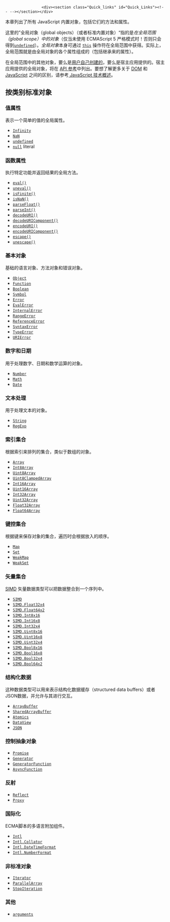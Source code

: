 
                
                  
                    <div><section class="Quick_links" id="Quick_Links"><!-- --></section></div>

<div class="onlyinclude">
<p>&#x672C;&#x7AE0;&#x5217;&#x51FA;&#x4E86;&#x6240;&#x6709; JavaScript &#x5185;&#x7F6E;&#x5BF9;&#x8C61;&#xFF0C;&#x5305;&#x62EC;&#x5B83;&#x4EEC;&#x7684;&#x65B9;&#x6CD5;&#x548C;&#x5C5E;&#x6027;&#x3002;</p>

<p>&#x8FD9;&#x91CC;&#x7684;&#x201D;&#x5168;&#x5C40;&#x5BF9;&#x8C61;&#xFF08;global objects&#xFF09;&#xFF08;&#x6216;&#x8005;&#x6807;&#x51C6;&#x5185;&#x7F6E;&#x5BF9;&#x8C61;&#xFF09;&#x201C;&#x6307;&#x7684;&#x662F;<em>&#x5728;&#x5168;&#x5C40;&#x8303;&#x56F4;&#xFF08;global scope&#xFF09;&#x4E2D;&#x7684;&#x5BF9;&#x8C61;</em>&#xFF08;&#x4EC5;&#x5F53;&#x672A;&#x4F7F;&#x7528; ECMAScript 5 &#x4E25;&#x683C;&#x6A21;&#x5F0F;&#x65F6;&#xFF01;&#x5426;&#x5219;&#x53EA;&#x4F1A;&#x5F97;&#x5230;<a href="/zh-CN/docs/Web/JavaScript/Reference/Global_Objects/undefined" title="undefined&#x6709;&#x591A;&#x91CD;&#x89D2;&#x8272;,&#x901A;&#x5E38;&#x60C5;&#x51B5;&#x4E0B;,&#x6211;&#x4EEC;&#x6240;&#x8BF4;&#x7684;undefined&#x90FD;&#x6307;&#x7684;&#x662F;&#x5168;&#x5C40;&#x5BF9;&#x8C61;&#x7684;&#x4E00;&#x4E2A;&#x5C5E;&#x6027;&quot;undefined&quot;."><code>undefined</code></a>&#xFF09;&#x3002;<em>&#x5168;&#x5C40;&#x5BF9;&#x8C61;</em>&#x672C;&#x8EAB;&#x53EF;&#x901A;&#x8FC7;&#xA0;<a href="/zh-CN/docs/Web/JavaScript/Reference/Operators/this" title="&#x4E0E;&#x5176;&#x4ED6;&#x8BED;&#x8A00;&#x76F8;&#x6BD4;&#xFF0C;&#x51FD;&#x6570;&#x7684; this &#x5173;&#x952E;&#x5B57;&#x5728;JavaScript&#x4E2D;&#x7684;&#x884C;&#x4E3A;&#x7565;&#x6709;&#x4E0D;&#x540C;&#x3002;&#x5B83;&#x5728;&#x4E25;&#x683C;&#x6A21;&#x5F0F;&#x548C;&#x975E;&#x4E25;&#x683C;&#x6A21;&#x5F0F;&#x4E4B;&#x95F4;&#x4E5F;&#x6709;&#x4E00;&#x4E9B;&#x533A;&#x522B;&#x3002;"><code>this</code></a> &#x64CD;&#x4F5C;&#x7B26;&#x5728;&#x5168;&#x5C40;&#x8303;&#x56F4;&#x4E2D;&#x83B7;&#x5F97;&#x3002;&#x5B9E;&#x9645;&#x4E0A;&#xFF0C;&#x5168;&#x5C40;&#x8303;&#x56F4;&#x5C31;&#x662F;&#x7531;&#x5168;&#x5C40;&#x5BF9;&#x8C61;&#x7684;&#x5404;&#x4E2A;&#x5C5E;&#x6027;&#x7EC4;&#x6210;&#x7684;&#xFF08;&#x5305;&#x62EC;&#x7EE7;&#x627F;&#x6765;&#x7684;&#x5C5E;&#x6027;&#xFF09;&#x3002;</p>

<p>&#x5728;&#x5168;&#x5C40;&#x8303;&#x56F4;&#x4E2D;&#x7684;&#x5176;&#x4ED6;&#x5BF9;&#x8C61;&#xFF0C;&#x8981;&#x4E48;&#x662F;<a href="/zh-CN/docs/Web/JavaScript/Guide/Working_with_Objects#Creating_new_objects">&#x7528;&#x6237;&#x81EA;&#x5DF1;&#x521B;&#x5EFA;&#x7684;</a>&#xFF0C;&#x8981;&#x4E48;&#x662F;&#x5BBF;&#x4E3B;&#x5E94;&#x7528;&#x63D0;&#x4F9B;&#x7684;&#x3002;&#x5BBF;&#x4E3B;&#x5E94;&#x7528;&#x63D0;&#x4F9B;&#x7684;&#x5168;&#x5C40;&#x5BF9;&#x8C61;&#xFF0C;&#x5C06;&#x5728; <a href="/zh-CN/docs/Web/API">API &#x53C2;&#x8003;</a>&#x4E2D;&#x5217;&#x51FA;&#x3002;&#x8981;&#x60F3;&#x4E86;&#x89E3;&#x66F4;&#x591A;&#x5173;&#x4E8E; <a href="/zh-CN/docs/Web/API/Document_Object_Model">DOM</a> &#x548C; <a href="/zh-CN/docs/Web/JavaScript">JavaScript</a> &#x4E4B;&#x95F4;&#x7684;&#x533A;&#x522B;&#xFF0C;&#x8BF7;&#x53C2;&#x8003;<a href="/zh-CN/docs/Web/JavaScript/JavaScript_technologies_overview"> JavaScript &#x6280;&#x672F;&#x6982;&#x8FF0;</a>&#x3002;</p>

<h2 id="&#x6309;&#x7C7B;&#x522B;&#x6807;&#x51C6;&#x5BF9;&#x8C61;">&#x6309;&#x7C7B;&#x522B;&#x6807;&#x51C6;&#x5BF9;&#x8C61;</h2>

<h3 id="&#x503C;&#x5C5E;&#x6027;">&#x503C;&#x5C5E;&#x6027;</h3>

<p>&#x8868;&#x793A;&#x4E00;&#x4E2A;&#x7B80;&#x5355;&#x7684;&#x503C;&#x7684;&#x5168;&#x5C40;&#x5C5E;&#x6027;&#x3002;</p>

<ul>
 <li><a href="/zh-CN/docs/Web/JavaScript/Reference/Global_Objects/Infinity" title="&#x5168;&#x5C40;&#x5C5E;&#x6027;&#xA0;Infinity &#x662F;&#x4E00;&#x4E2A;&#x6570;&#x503C;&#xFF0C;&#x8868;&#x793A;&#x65E0;&#x7A77;&#x5927;&#x3002;"><code>Infinity</code></a></li>
 <li><a href="/zh-CN/docs/Web/JavaScript/Reference/Global_Objects/NaN" title="&#x5168;&#x5C40;&#x5C5E;&#x6027; NaN &#x8868;&#x793A; Not-A-Number &#x7684;&#x503C;&#x3002;"><code>NaN</code></a></li>
 <li><a href="/zh-CN/docs/Web/JavaScript/Reference/Global_Objects/undefined" title="undefined&#x6709;&#x591A;&#x91CD;&#x89D2;&#x8272;,&#x901A;&#x5E38;&#x60C5;&#x51B5;&#x4E0B;,&#x6211;&#x4EEC;&#x6240;&#x8BF4;&#x7684;undefined&#x90FD;&#x6307;&#x7684;&#x662F;&#x5168;&#x5C40;&#x5BF9;&#x8C61;&#x7684;&#x4E00;&#x4E2A;&#x5C5E;&#x6027;&quot;undefined&quot;."><code>undefined</code></a></li>
 <li><a href="/zh-CN/docs/Web/JavaScript/Reference/Global_Objects/null" title="&#x503C;&#xA0;null&#xA0;&#x662F;&#x4E00;&#x4E2A; JavaScript &#x5B57;&#x9762;&#x91CF;&#xFF0C;&#x8868;&#x793A;&#x7A7A;&#x503C;&#xFF08;null or an &quot;empty&quot; value&#xFF09;&#xFF0C;&#x5373;&#x6CA1;&#x6709;&#x5BF9;&#x8C61;&#x88AB;&#x5448;&#x73B0;&#xFF08;no object value is present&#xFF09;&#x3002;&#x5B83;&#x662F; JavaScript &#x539F;&#x59CB;&#x503C; &#x4E4B;&#x4E00;&#x3002;"><code>null</code></a> literal</li>
</ul>

<h3 id="&#x51FD;&#x6570;&#x5C5E;&#x6027;">&#x51FD;&#x6570;&#x5C5E;&#x6027;</h3>

<p>&#x6267;&#x884C;&#x7279;&#x5B9A;&#x529F;&#x80FD;&#x5E76;&#x8FD4;&#x56DE;&#x7ED3;&#x679C;&#x7684;&#x5168;&#x5C40;&#x65B9;&#x6CD5;&#x3002;</p>

<ul>
 <li><a href="/zh-CN/docs/Web/JavaScript/Reference/Global_Objects/eval" title="&#x5C06;&#x4E00;&#x4E2A;JavaScript&#x4EE3;&#x7801;&#x5B57;&#x7B26;&#x4E32;&#x6C42;&#x503C;&#x6210;&#x7279;&#x5B9A;&#x7684;&#x5BF9;&#x8C61;&#x3002;"><code>eval()</code></a></li>
 <li><a href="/zh-CN/docs/Web/JavaScript/Reference/Global_Objects/uneval" title="uneval() &#x51FD;&#x6570;&#x521B;&#x5EFA;&#x4E00;&#x4E2A;&#x4EE3;&#x8868;&#x5BF9;&#x8C61;&#x7684;&#x6E90;&#x4EE3;&#x7801;&#x7684;&#x5B57;&#x7B26;&#x4E32;&#x3002;"><code>uneval()</code></a> <span title="This API has not been standardized."><i class="icon-warning-sign"> </i></span></li>
 <li><a href="/zh-CN/docs/Web/JavaScript/Reference/Global_Objects/isFinite" title="&#x8BE5;&#x5168;&#x5C40; isFinite() &#x51FD;&#x6570;&#x7528;&#x6765;&#x5224;&#x65AD;&#x88AB;&#x4F20;&#x5165;&#x7684;&#x53C2;&#x6570;&#x503C;&#x662F;&#x5426;&#x4E3A;&#x4E00;&#x4E2A;&#x6709;&#x9650;&#x6570;&#x503C;&#xFF08;finite number&#xFF09;&#x3002;&#x5728;&#x5FC5;&#x8981;&#x60C5;&#x51B5;&#x4E0B;&#xFF0C;&#x53C2;&#x6570;&#x4F1A;&#x9996;&#x5148;&#x8F6C;&#x4E3A;&#x4E00;&#x4E2A;&#x6570;&#x503C;&#x3002;"><code>isFinite()</code></a></li>
 <li><a href="/zh-CN/docs/Web/JavaScript/Reference/Global_Objects/isNaN" title="isNaN() &#x51FD;&#x6570;&#x7528;&#x6765;&#x5224;&#x65AD;&#x4E00;&#x4E2A;&#x503C;&#x662F;&#x5426;&#x4E3A; NaN&#x3002;&#x6CE8;&#xFF1A;isNaN&#x51FD;&#x6570;&#x5305;&#x542B;&#x4E00;&#x4E9B;&#x975E;&#x5E38;&#x6709;&#x610F;&#x601D;&#x7684;&#x5F3A;&#x5236;&#x8F6C;&#x6362;&#x89C4;&#x5219;&#xFF1B;&#x4F60;&#x4E5F;&#x53EF;&#x4EE5;&#x901A;&#x8FC7;&#xA0;ECMAScript 6 &#x4E2D;&#x5B9A;&#x4E49;&#x7684;&#xA0;Number.isNaN() &#x6216;&#x8005;&#xA0;typeof &#x6765;&#x5224;&#x65AD;&#x4E00;&#x4E2A;&#x503C;&#x662F;&#x5426;&#x4E3A;&#x975E;&#x6570;&#x503C;&#x3002;"><code>isNaN()</code></a></li>
 <li><a href="/zh-CN/docs/Web/JavaScript/Reference/Global_Objects/parseFloat" title="parseFloat()&#x65B9;&#x6CD5;&#x5C06;&#x53C2;&#x6570;&#x4E2D;&#x6307;&#x5B9A;&#x7684;&#x5B57;&#x7B26;&#x4E32;&#x89E3;&#x6790;&#x6210;&#x4E3A;&#x4E00;&#x4E2A;&#x6D6E;&#x70B9;&#x6570;&#x5B57;&#x5E76;&#x8FD4;&#x56DE;."><code>parseFloat()</code></a></li>
 <li><a href="/zh-CN/docs/Web/JavaScript/Reference/Global_Objects/parseInt" title="&#x6982;&#x8FF0;"><code>parseInt()</code></a></li>
 <li><a href="/zh-CN/docs/Web/JavaScript/Reference/Global_Objects/decodeURI" title="decodeURI() &#x65B9;&#x6CD5;&#x7528;&#x4E8E;&#x89E3;&#x7801;&#x7531; encodeURI &#x65B9;&#x6CD5;&#x6216;&#x8005;&#x5176;&#x5B83;&#x7C7B;&#x4F3C;&#x65B9;&#x6CD5;&#x7F16;&#x7801;&#x7684;&#x7EDF;&#x4E00;&#x8D44;&#x6E90;&#x6807;&#x8BC6;&#x7B26;&#xFF08;URI&#xFF09;"><code>decodeURI()</code></a></li>
 <li><a href="/zh-CN/docs/Web/JavaScript/Reference/Global_Objects/decodeURIComponent" title="decodeURIComponent() &#x65B9;&#x6CD5;&#x7528;&#x4E8E;&#x89E3;&#x7801;&#x7531; encodeURIComponent &#x65B9;&#x6CD5;&#x6216;&#x8005;&#x5176;&#x5B83;&#x7C7B;&#x4F3C;&#x65B9;&#x6CD5;&#x7F16;&#x7801;&#x7684;&#x90E8;&#x5206;&#x7EDF;&#x4E00;&#x8D44;&#x6E90;&#x6807;&#x8BC6;&#x7B26;&#xFF08;URI&#xFF09;&#x3002;"><code>decodeURIComponent()</code></a></li>
 <li><a href="/zh-CN/docs/Web/JavaScript/Reference/Global_Objects/encodeURI" title="encodeURI() &#x662F;&#x5BF9;&#x7EDF;&#x4E00;&#x8D44;&#x6E90;&#x6807;&#x8BC6;&#x7B26;&#xFF08;URI&#xFF09;&#x8FDB;&#x884C;&#x7F16;&#x7801;&#x7684;&#x65B9;&#x6CD5;&#x3002;&#x5B83;&#x4F7F;&#x7528;1&#x5230;4&#x4E2A;&#x8F6C;&#x4E49;&#x5E8F;&#x5217;&#x6765;&#x8868;&#x793A;&#x6BCF;&#x4E2A;&#x5B57;&#x7B26;&#x7684;UTF-8&#x7F16;&#x7801;&#xFF08;&#x53EA;&#x6709;&#x7531;&#x4E24;&#x4E2A;&#x4EE3;&#x7406;&#x5B57;&#x7B26;&#x533A;&#x7EC4;&#x6210;&#x7684;&#x5B57;&#x7B26;&#x624D;&#x7528;&#x56DB;&#x4E2A;&#x8F6C;&#x4E49;&#x5B57;&#x7B26;&#x7F16;&#x7801;&#xFF09;&#x3002;"><code>encodeURI()</code></a></li>
 <li><a href="/zh-CN/docs/Web/JavaScript/Reference/Global_Objects/encodeURIComponent" title="encodeURIComponent()&#x662F;&#x5BF9;&#x7EDF;&#x4E00;&#x8D44;&#x6E90;&#x6807;&#x8BC6;&#x7B26;&#xFF08;URI&#xFF09;&#x7684;&#x7EC4;&#x6210;&#x90E8;&#x5206;&#x8FDB;&#x884C;&#x7F16;&#x7801;&#x7684;&#x65B9;&#x6CD5;&#x3002;&#x5B83;&#x4F7F;&#x7528;&#x4E00;&#x5230;&#x56DB;&#x4E2A;&#x8F6C;&#x4E49;&#x5E8F;&#x5217;&#x6765;&#x8868;&#x793A;&#x5B57;&#x7B26;&#x4E32;&#x4E2D;&#x7684;&#x6BCF;&#x4E2A;&#x5B57;&#x7B26;&#x7684;UTF-8&#x7F16;&#x7801;&#xFF08;&#x53EA;&#x6709;&#x7531;&#x4E24;&#x4E2A;Unicode&#x4EE3;&#x7406;&#x533A;&#x5B57;&#x7B26;&#x7EC4;&#x6210;&#x7684;&#x5B57;&#x7B26;&#x624D;&#x7528;&#x56DB;&#x4E2A;&#x8F6C;&#x4E49;&#x5B57;&#x7B26;&#x7F16;&#x7801;&#xFF09;&#x3002;"><code>encodeURIComponent()</code></a></li>
 <li><a href="/zh-CN/docs/Web/JavaScript/Reference/Global_Objects/escape" title="&#x5E9F;&#x5F03;&#x7684;&#xA0;escape() &#x65B9;&#x6CD5;&#x751F;&#x6210;&#x65B0;&#x7684;&#x7531;&#x5341;&#x516D;&#x8FDB;&#x5236;&#x8F6C;&#x4E49;&#x5E8F;&#x5217;&#x66FF;&#x6362;&#x7684;&#x5B57;&#x7B26;&#x4E32;. &#x4F7F;&#x7528; encodeURI &#x6216; encodeURIComponent &#x4EE3;&#x66FF;."><code>escape()</code></a> <span title="This deprecated API should no longer be used, but will probably still work."><i class="icon-thumbs-down-alt"> </i></span></li>
 <li><a href="/zh-CN/docs/Web/JavaScript/Reference/Global_Objects/unescape" title="&#x5DF2;&#x5E9F;&#x5F03;&#x7684;&#xA0;unescape()&#xA0;&#x65B9;&#x6CD5;&#x8BA1;&#x7B97;&#x751F;&#x6210;&#x4E00;&#x4E2A;&#x65B0;&#x7684;&#x5B57;&#x7B26;&#x4E32;&#xFF0C;&#x5176;&#x4E2D;&#x7684;&#x5341;&#x516D;&#x8FDB;&#x5236;&#x8F6C;&#x4E49;&#x5E8F;&#x5217;&#x5C06;&#x88AB;&#x5176;&#x8868;&#x793A;&#x7684;&#x5B57;&#x7B26;&#x66FF;&#x6362;&#x3002;&#x4E0A;&#x8FF0;&#x7684;&#x8F6C;&#x4E49;&#x5E8F;&#x5217;&#x5C31;&#x50CF;escape&#x91CC;&#x4ECB;&#x7ECD;&#x7684;&#x4E00;&#x6837;&#x3002;&#x56E0;&#x4E3A; unescape&#xA0;&#x5DF2;&#x7ECF;&#x5E9F;&#x5F03;&#xFF0C;&#x5EFA;&#x8BAE;&#x4F7F;&#x7528; decodeURI()&#x6216;&#x8005;decodeURIComponent &#x66FF;&#x4EE3;&#x672C;&#x65B9;&#x6CD5;&#x3002;"><code>unescape()</code></a> <span title="This deprecated API should no longer be used, but will probably still work."><i class="icon-thumbs-down-alt"> </i></span></li>
</ul>

<h3 id="&#x57FA;&#x672C;&#x5BF9;&#x8C61;" style="line-height: 24px;">&#x57FA;&#x672C;&#x5BF9;&#x8C61;</h3>

<p>&#x57FA;&#x7840;&#x7684;&#x8BED;&#x8A00;&#x5BF9;&#x8C61;&#x3001;&#x65B9;&#x6CD5;&#x5BF9;&#x8C61;&#x548C;&#x9519;&#x8BEF;&#x5BF9;&#x8C61;&#x3002;</p>

<ul>
 <li><a href="/zh-CN/docs/Web/JavaScript/Reference/Global_Objects/Object" title="Object &#x6784;&#x9020;&#x51FD;&#x6570;&#x521B;&#x5EFA;&#x4E00;&#x4E2A;&#x5BF9;&#x8C61;&#x5305;&#x88C5;&#xFF08;object wrapper&#xFF09;&#x3002;"><code>Object</code></a></li>
 <li><a href="/zh-CN/docs/Web/JavaScript/Reference/Function" title="&#x6B64;&#x9875;&#x9762;&#x4ECD;&#x672A;&#x88AB;&#x672C;&#x5730;&#x5316;, &#x671F;&#x5F85;&#x60A8;&#x7684;&#x7FFB;&#x8BD1;!"><code>Function</code></a></li>
 <li><a href="/zh-CN/docs/Web/JavaScript/Reference/Boolean" title="&#x6B64;&#x9875;&#x9762;&#x4ECD;&#x672A;&#x88AB;&#x672C;&#x5730;&#x5316;, &#x671F;&#x5F85;&#x60A8;&#x7684;&#x7FFB;&#x8BD1;!"><code>Boolean</code></a></li>
 <li><a href="/zh-CN/docs/Web/JavaScript/Reference/Global_Objects/Symbol" title="Symbol &#x662F;&#x4E00;&#x79CD;&#x7279;&#x6B8A;&#x7684;&#x3001;&#x4E0D;&#x53EF;&#x53D8;&#x7684;&#x6570;&#x636E;&#x7C7B;&#x578B;&#xFF0C;&#x53EF;&#x4EE5;&#x4F5C;&#x4E3A;&#x5BF9;&#x8C61;&#x5C5E;&#x6027;&#x7684;&#x6807;&#x8BC6;&#x7B26;&#x4F7F;&#x7528;&#x3002;Symbol &#x5BF9;&#x8C61;&#x662F;&#x4E00;&#x4E2A; symbol primitive data type &#x7684;&#x9690;&#x5F0F;&#x5BF9;&#x8C61;&#x5305;&#x88C5;&#x5668;&#x3002;"><code>Symbol</code></a></li>
 <li><a href="/zh-CN/docs/Web/JavaScript/Reference/Global_Objects/Error" title="&#x901A;&#x8FC7;Error&#x7684;&#x6784;&#x9020;&#x5668;&#x53EF;&#x4EE5;&#x521B;&#x5EFA;&#x4E00;&#x4E2A;&#x9519;&#x8BEF;&#x5BF9;&#x8C61;&#x3002;&#x5F53;&#x8FD0;&#x884C;&#x65F6;&#x9519;&#x8BEF;&#x4EA7;&#x751F;&#x65F6;&#xFF0C;Error&#x7684;&#x5B9E;&#x4F8B;&#x5BF9;&#x8C61;&#x4F1A;&#x88AB;&#x629B;&#x51FA;&#x3002;Error&#x5BF9;&#x8C61;&#x53EF;&#x7528;&#x4E8E;&#x7528;&#x6237;&#x81EA;&#x5B9A;&#x4E49;&#x7684;&#x5F02;&#x5E38;&#x7684;&#x57FA;&#x7840;&#x5BF9;&#x8C61;&#x3002;&#x4E0B;&#x9762;&#x5217;&#x51FA;&#x4E86;&#x5404;&#x79CD;&#x5185;&#x5EFA;&#x7684;&#x6807;&#x51C6;&#x9519;&#x8BEF;&#x7C7B;&#x578B;&#x3002;"><code>Error</code></a></li>
 <li><a href="/zh-CN/docs/Web/JavaScript/Reference/Global_Objects/EvalError" title="&#x672C;&#x5BF9;&#x8C61;&#x4EE3;&#x8868;&#x4E86;&#x4E00;&#x4E2A;&#x5173;&#x4E8E;&#xA0;eval &#x51FD;&#x6570;&#x7684;&#x9519;&#x8BEF;."><code>EvalError</code></a></li>
 <li><a href="/zh-CN/docs/Web/JavaScript/Reference/Global_Objects/InternalError" title="InternalError&#xA0;&#x5BF9;&#x8C61;&#x8868;&#x793A;&#x51FA;&#x73B0;&#x5728;JavaScript&#x5F15;&#x64CE;&#x5185;&#x90E8;&#x7684;&#x9519;&#x8BEF;&#x3002;&#xA0;&#x4F8B;&#x5982;&#xFF1A;&#xA0;&quot;InternalError: too much recursion&quot;&#xFF08;&#x5185;&#x90E8;&#x9519;&#x8BEF;&#xFF1A;&#x9012;&#x5F52;&#x8FC7;&#x6DF1;&#xFF09;&#x3002;"><code>InternalError</code></a></li>
 <li><a href="/zh-CN/docs/Web/JavaScript/Reference/Global_Objects/RangeError" title="RangeError&#x5BF9;&#x8C61;&#x6807;&#x660E;&#x4E00;&#x4E2A;&#x9519;&#x8BEF;&#xFF0C;&#x5F53;&#x4E00;&#x4E2A;&#x503C;&#x4E0D;&#x5728;&#x5176;&#x6240;&#x5141;&#x8BB8;&#x7684;&#x8303;&#x56F4;&#x6216;&#x8005;&#x96C6;&#x5408;&#x4E2D;&#x3002;"><code>RangeError</code></a></li>
 <li><a href="/zh-CN/docs/Web/JavaScript/Reference/Global_Objects/ReferenceError" title="ReferenceError&#xFF08;&#x5F15;&#x7528;&#x9519;&#x8BEF;&#xFF09; &#x5BF9;&#x8C61;&#x8868;&#x660E;&#x4E00;&#x4E2A;&#x4E0D;&#x5B58;&#x5728;&#x7684;&#x53D8;&#x91CF;&#x88AB;&#x5F15;&#x7528;&#x3002;"><code>ReferenceError</code></a></li>
 <li><a href="/zh-CN/docs/Web/JavaScript/Reference/Global_Objects/SyntaxError" title="SyntaxError&#xA0;&#x5BF9;&#x8C61;&#x4EE3;&#x8868;&#x5C1D;&#x8BD5;&#x89E3;&#x6790;&#x8BED;&#x6CD5;&#x4E0A;&#x4E0D;&#x5408;&#x6CD5;&#x7684;&#x4EE3;&#x7801;&#x7684;&#x9519;&#x8BEF;&#x3002;"><code>SyntaxError</code></a></li>
 <li><a href="/zh-CN/docs/Web/JavaScript/Reference/Global_Objects/TypeError" title="TypeError&#xFF08;&#x7C7B;&#x578B;&#x9519;&#x8BEF;&#xFF09;&#xA0;&#x5BF9;&#x8C61;&#x7528;&#x6765;&#x8868;&#x793A;&#x503C;&#x7684;&#x7C7B;&#x578B;&#x975E;&#x9884;&#x671F;&#x7C7B;&#x578B;&#x65F6;&#x53D1;&#x751F;&#x7684;&#x9519;&#x8BEF;&#x3002;"><code>TypeError</code></a></li>
 <li><a href="/zh-CN/docs/Web/JavaScript/Reference/URIError" class="new" title="&#x6B64;&#x9875;&#x9762;&#x4ECD;&#x672A;&#x88AB;&#x672C;&#x5730;&#x5316;, &#x671F;&#x5F85;&#x60A8;&#x7684;&#x7FFB;&#x8BD1;!"><code>URIError</code></a></li>
</ul>

<h3 id="&#x6570;&#x5B57;&#x548C;&#x65E5;&#x671F;" style="line-height: 24px;">&#x6570;&#x5B57;&#x548C;&#x65E5;&#x671F;</h3>

<p>&#x7528;&#x4E8E;&#x5904;&#x7406;&#x6570;&#x5B57;&#x3001;&#x65E5;&#x671F;&#x548C;&#x6570;&#x5B66;&#x8FD0;&#x7B97;&#x7684;&#x5BF9;&#x8C61;&#x3002;</p>

<ul>
 <li><a href="/zh-CN/docs/Web/JavaScript/Reference/Global_Objects/Number" title="JavaScript &#x7684; Number&#xA0;&#x5BF9;&#x8C61;&#x662F;&#x7ECF;&#x8FC7;&#x5C01;&#x88C5;&#x7684;&#x80FD;&#x8BA9;&#x4F60;&#x5904;&#x7406;&#x6570;&#x5B57;&#x503C;&#x7684;&#x5BF9;&#x8C61;&#x3002;Number &#x5BF9;&#x8C61;&#x7531;&#xA0;Number() &#x6784;&#x9020;&#x5668;&#x521B;&#x5EFA;&#x3002;"><code>Number</code></a></li>
 <li><a href="/zh-CN/docs/Web/JavaScript/Reference/Global_Objects/Math" title="Math&#xA0;&#x662F;&#x4E00;&#x4E2A;&#x5185;&#x7F6E;&#x5BF9;&#x8C61;&#xFF0C; &#x4E3A;&#x6570;&#x5B66;&#x5E38;&#x91CF;&#x548C;&#x6570;&#x5B66;&#x51FD;&#x6570;&#x63D0;&#x4F9B;&#x4E86;&#x5C5E;&#x6027;&#x548C;&#x65B9;&#x6CD5;&#xFF0C;&#x800C;&#x4E0D;&#x662F;&#x4E00;&#x4E2A;&#x51FD;&#x6570;&#x5BF9;&#x8C61;&#x3002;"><code>Math</code></a></li>
 <li><a href="/zh-CN/docs/Web/JavaScript/Reference/Date" title="&#x6B64;&#x9875;&#x9762;&#x4ECD;&#x672A;&#x88AB;&#x672C;&#x5730;&#x5316;, &#x671F;&#x5F85;&#x60A8;&#x7684;&#x7FFB;&#x8BD1;!"><code>Date</code></a></li>
</ul>

<h3 id="&#x6587;&#x672C;&#x5904;&#x7406;" style="line-height: 24px;">&#x6587;&#x672C;&#x5904;&#x7406;</h3>

<p>&#x7528;&#x4E8E;&#x5904;&#x7406;&#x6587;&#x672C;&#x7684;&#x5BF9;&#x8C61;&#x3002;</p>

<ul>
 <li><a href="/zh-CN/docs/Web/JavaScript/Reference/String" title="&#x6B64;&#x9875;&#x9762;&#x4ECD;&#x672A;&#x88AB;&#x672C;&#x5730;&#x5316;, &#x671F;&#x5F85;&#x60A8;&#x7684;&#x7FFB;&#x8BD1;!"><code>String</code></a></li>
 <li><a href="/zh-CN/docs/Web/JavaScript/Reference/RegExp" title="&#x6B64;&#x9875;&#x9762;&#x4ECD;&#x672A;&#x88AB;&#x672C;&#x5730;&#x5316;, &#x671F;&#x5F85;&#x60A8;&#x7684;&#x7FFB;&#x8BD1;!"><code>RegExp</code></a></li>
</ul>

<h3 id="&#x7D22;&#x5F15;&#x96C6;&#x5408;" style="line-height: 24px;">&#x7D22;&#x5F15;&#x96C6;&#x5408;</h3>

<p>&#x6839;&#x636E;&#x7D22;&#x5F15;&#x6765;&#x6392;&#x5217;&#x7684;&#x96C6;&#x5408;&#xFF0C;&#x7C7B;&#x4F3C;&#x4E8E;&#x6570;&#x7EC4;&#x7684;&#x5BF9;&#x8C61;&#x3002;</p>

<ul>
 <li><a href="/zh-CN/docs/Web/JavaScript/Reference/Array" title="&#x6B64;&#x9875;&#x9762;&#x4ECD;&#x672A;&#x88AB;&#x672C;&#x5730;&#x5316;, &#x671F;&#x5F85;&#x60A8;&#x7684;&#x7FFB;&#x8BD1;!"><code>Array</code></a></li>
 <li><a href="/zh-CN/docs/Web/JavaScript/Reference/Global_Objects/Int8Array" title="Int8Array &#x7C7B;&#x578B;&#x6570;&#x7EC4;&#x4E3A;8&#x4F4D;&#x4E8C;&#x8FDB;&#x5236;&#x8865;&#x7801;&#x6709;&#x7B26;&#x53F7;&#x6574;&#x6570;&#x7684;&#x6570;&#x7EC4;. &#x521D;&#x59CB;&#x5316;&#x5185;&#x5BB9;&#x4E3A;0. &#x4F60;&#x53EF;&#x4EE5;&#x4F7F;&#x7528;&#x6784;&#x9020;&#x5BF9;&#x8C61;&#x6765;&#x521D;&#x59CB;&#x5316;&#x4E00;&#x4E2A;Int8Array&#x5BF9;&#x8C61;, &#x4E5F;&#x53EF;&#x4EE5;&#x4F7F;&#x7528;&#x6807;&#x51C6;&#x7684;&#x6570;&#x7EC4;&#x8BED;&#x6CD5; (&#x5927;&#x62EC;&#x53F7;&#x8BED;&#x6CD5;&#x521D;&#x59CB;&#x5316;)."><code>Int8Array</code></a></li>
 <li><a href="/zh-CN/docs/Web/JavaScript/Reference/Global_Objects/Uint8Array" title="Uint8Array &#x6570;&#x7EC4;&#x7C7B;&#x578B;&#x8868;&#x793A;&#x4E00;&#x4E2A;8&#x4F4D;&#x65E0;&#x7B26;&#x53F7;&#x6574;&#x578B;&#x6570;&#x7EC4;&#xFF0C;&#x521B;&#x5EFA;&#x65F6;&#x5185;&#x5BB9;&#x88AB;&#x521D;&#x59CB;&#x5316;&#x4E3A;0&#x3002;&#x521B;&#x5EFA;&#x5B8C;&#x540E;&#xFF0C;&#x53EF;&#x4EE5;&#x4EE5;&#x5BF9;&#x8C61;&#x7684;&#x65B9;&#x5F0F;&#x6216;&#x4F7F;&#x7528;&#x6570;&#x7EC4;&#x4E0B;&#x6807;&#x7D22;&#x5F15;&#x7684;&#x65B9;&#x5F0F;&#x5F15;&#x7528;&#x6570;&#x7EC4;&#x4E2D;&#x7684;&#x5143;&#x7D20;&#x3002;"><code>Uint8Array</code></a></li>
 <li><a href="/zh-CN/docs/Web/JavaScript/Reference/Uint8ClampedArray" class="new" title="&#x6B64;&#x9875;&#x9762;&#x4ECD;&#x672A;&#x88AB;&#x672C;&#x5730;&#x5316;, &#x671F;&#x5F85;&#x60A8;&#x7684;&#x7FFB;&#x8BD1;!"><code>Uint8ClampedArray</code></a></li>
 <li><a href="/zh-CN/docs/Web/JavaScript/Reference/Global_Objects/Int16Array" title="The Int16Array typed array represents an array of twos-complement 16-bit signed integers in the platform byte order. If control over byte order is needed, use DataView instead. The contents are initialized to 0. Once established, you can reference elements in the array using the object&apos;s methods, or using standard array index syntax (that is, using bracket notation)."><code>Int16Array</code></a></li>
 <li><a href="/zh-CN/docs/Web/JavaScript/Reference/Uint16Array" class="new" title="&#x6B64;&#x9875;&#x9762;&#x4ECD;&#x672A;&#x88AB;&#x672C;&#x5730;&#x5316;, &#x671F;&#x5F85;&#x60A8;&#x7684;&#x7FFB;&#x8BD1;!"><code>Uint16Array</code></a></li>
 <li><a href="/zh-CN/docs/Web/JavaScript/Reference/Global_Objects/Int32Array" title="The Int32Array typed array represents an array of twos-complement 32-bit signed integers in the platform byte order. If control over byte order is needed, use DataView instead. The contents are initialized to 0. Once established, you can reference elements in the array using the object&apos;s methods, or using standard array index syntax (that is, using bracket notation)."><code>Int32Array</code></a></li>
 <li><a href="/zh-CN/docs/Web/JavaScript/Reference/Global_Objects/Uint32Array" title="Uint32Array&#x8868;&#x793A;&#x4E00;&#x4E2A;&#x7531;&#x57FA;&#x4E8E;&#x5E73;&#x53F0;&#x5B57;&#x8282;&#x5E8F;&#x7684;32&#x4F4D;&#x65E0;&#x7B26;&#x53F7;&#x5B57;&#x8282;&#x7EC4;&#x6210;&#x7684;&#x6570;&#x7EC4;.&#x5982;&#x679C;&#x9700;&#x8981;&#x5BF9;&#x5B57;&#x8282;&#x987A;&#x5E8F;&#x8FDB;&#x884C;&#x63A7;&#x5236;(&#x8BD1;&#x8005;&#x6CE8;:&#x5373;&#xA0;littleEndian &#x6216; bigEndian),&#x8BF7;&#x4F7F;&#x7528;DataView&#x4EE3;&#x66FF;.&#x6570;&#x7EC4;&#x4E2D;&#x6BCF;&#x4E2A;&#x5143;&#x7D20;&#x7684;&#x521D;&#x59CB;&#x503C;&#x90FD;&#x662F;0.&#x4E00;&#x65E6;&#x521B;&#x5EFA;&#xFF0C;&#x4F60;&#x53EF;&#x4EE5;&#x7528;&#x5BF9;&#x8C61;&#x7684;&#x65B9;&#x6CD5;&#x5F15;&#x7528;&#x6570;&#x7EC4;&#x91CC;&#x7684;&#x5143;&#x7D20;&#xFF0C;&#x6216;&#x8005;&#x4F7F;&#x7528;&#x6807;&#x51C6;&#x7684;&#x6570;&#x7EC4;&#x7D22;&#x5F15;&#x8BED;&#x6CD5;&#xFF08;&#x5373;&#xFF0C;&#x4F7F;&#x7528;&#x4E2D;&#x62EC;&#x53F7;&#xFF09;&#x3002;"><code>Uint32Array</code></a></li>
 <li><a href="/zh-CN/docs/Web/JavaScript/Reference/Global_Objects/Float32Array" title="Float32Array &#x7C7B;&#x578B;&#x6570;&#x7EC4;&#x4EE3;&#x8868;&#x7684;&#x662F;&#x5E73;&#x53F0;&#x5B57;&#x8282;&#x987A;&#x5E8F;&#x4E3A;32&#x4F4D;&#x7684;&#x6D6E;&#x70B9;&#x6570;&#x578B;&#x6570;&#x7EC4;(&#x5BF9;&#x5E94;&#x4E8E; C&#xA0;&#x6D6E;&#x70B9;&#x6570;&#x636E;&#x7C7B;&#x578B;) &#x3002;&#xA0;&#x5982;&#x679C;&#x9700;&#x8981;&#x63A7;&#x5236;&#x5B57;&#x8282;&#x987A;&#x5E8F;&#xFF0C;&#xA0;&#x4F7F;&#x7528; DataView&#xA0;&#x66FF;&#x4EE3;&#x3002;&#x5176;&#x5185;&#x5BB9;&#x521D;&#x59CB;&#x5316;&#x4E3A;0&#x3002;&#x4E00;&#x65E6;&#x5EFA;&#x7ACB;&#x8D77;&#x6765;&#xFF0C;&#x4F60;&#x53EF;&#x4EE5;&#x4F7F;&#x7528;&#x8FD9;&#x4E2A;&#x5BF9;&#x8C61;&#x7684;&#x65B9;&#x6CD5;&#x5BF9;&#x5176;&#x5143;&#x7D20;&#x8FDB;&#x884C;&#x64CD;&#x4F5C;&#xFF0C;&#x6216;&#x8005;&#x4F7F;&#x7528;&#x6807;&#x51C6;&#x6570;&#x7EC4;&#x7D22;&#x5F15;&#x8BED;&#x6CD5; (&#x4F7F;&#x7528;&#x65B9;&#x62EC;&#x53F7;)&#x3002;"><code>Float32Array</code></a></li>
 <li><a href="/zh-CN/docs/Web/JavaScript/Reference/Global_Objects/Float64Array" title="Float64Array&#xA0;&#x7C7B;&#x578B;&#x6570;&#x7EC4;&#x4EE3;&#x8868;&#x7684;&#x662F;&#x5E73;&#x53F0;&#x5B57;&#x8282;&#x987A;&#x5E8F;&#x4E3A;64&#x4F4D;&#x7684;&#x6D6E;&#x70B9;&#x6570;&#x578B;&#x6570;&#x7EC4;(&#x5BF9;&#x5E94;&#x4E8E; C&#xA0;&#x6D6E;&#x70B9;&#x6570;&#x636E;&#x7C7B;&#x578B;) &#x3002;&#xA0;&#x5982;&#x679C;&#x9700;&#x8981;&#x63A7;&#x5236;&#x5B57;&#x8282;&#x987A;&#x5E8F;&#xFF0C;&#xA0;&#x4F7F;&#x7528; DataView&#xA0;&#x66FF;&#x4EE3;&#x3002;&#x5176;&#x5185;&#x5BB9;&#x521D;&#x59CB;&#x5316;&#x4E3A;0&#x3002;&#x4E00;&#x65E6;&#x5EFA;&#x7ACB;&#x8D77;&#x6765;&#xFF0C;&#x4F60;&#x53EF;&#x4EE5;&#x4F7F;&#x7528;&#x8FD9;&#x4E2A;&#x5BF9;&#x8C61;&#x7684;&#x65B9;&#x6CD5;&#x5BF9;&#x5176;&#x5143;&#x7D20;&#x8FDB;&#x884C;&#x64CD;&#x4F5C;&#xFF0C;&#x6216;&#x8005;&#x4F7F;&#x7528;&#x6807;&#x51C6;&#x6570;&#x7EC4;&#x7D22;&#x5F15;&#x8BED;&#x6CD5; (&#x4F7F;&#x7528;&#x65B9;&#x62EC;&#x53F7;)&#x3002;"><code>Float64Array</code></a></li>
</ul>

<h3 id="&#x952E;&#x63A7;&#x96C6;&#x5408;" style="line-height: 24px;">&#x952E;&#x63A7;&#x96C6;&#x5408;</h3>

<p>&#x6839;&#x636E;&#x952E;&#x6765;&#x4FDD;&#x5B58;&#x5BF9;&#x8C61;&#x7684;&#x96C6;&#x5408;&#xFF0C;&#x904D;&#x5386;&#x65F6;&#x4F1A;&#x6839;&#x636E;&#x653E;&#x5165;&#x7684;&#x987A;&#x5E8F;&#x3002;</p>

<ul>
 <li><a href="/zh-CN/docs/Web/JavaScript/Reference/Map" title="&#x6B64;&#x9875;&#x9762;&#x4ECD;&#x672A;&#x88AB;&#x672C;&#x5730;&#x5316;, &#x671F;&#x5F85;&#x60A8;&#x7684;&#x7FFB;&#x8BD1;!"><code>Map</code></a></li>
 <li><a href="/zh-CN/docs/Web/JavaScript/Reference/Global_Objects/Set" title="&#x96C6;&#x5408;&#xFF08;Set&#xFF09;&#x5BF9;&#x8C61;&#x5141;&#x8BB8;&#x4F60;&#x5B58;&#x50A8;&#x4EFB;&#x610F;&#x7C7B;&#x578B;&#x7684;&#x552F;&#x4E00;&#x503C;&#xFF08;&#x4E0D;&#x80FD;&#x91CD;&#x590D;&#xFF09;&#xFF0C;&#x65E0;&#x8BBA;&#x5B83;&#x662F;&#x539F;&#x59CB;&#x503C;&#x6216;&#x8005;&#x662F;&#x5BF9;&#x8C61;&#x5F15;&#x7528;&#x3002;"><code>Set</code></a></li>
 <li><a href="/zh-CN/docs/Web/JavaScript/Reference/WeakMap" title="&#x6B64;&#x9875;&#x9762;&#x4ECD;&#x672A;&#x88AB;&#x672C;&#x5730;&#x5316;, &#x671F;&#x5F85;&#x60A8;&#x7684;&#x7FFB;&#x8BD1;!"><code>WeakMap</code></a></li>
 <li><a href="/zh-CN/docs/Web/JavaScript/Reference/Global_Objects/WeakSet" title="&#x4E00;&#x4E2A;&#xA0;WeakSet&#xA0;&#x5BF9;&#x8C61;&#x662F;&#x4E00;&#x4E2A;&#x65E0;&#x5E8F;&#x7684;&#x96C6;&#x5408;, &#x53EF;&#x4EE5;&#x7528;&#x5B83;&#x6765;&#x5B58;&#x50A8;&#x4EFB;&#x610F;&#x7684;&#x5BF9;&#x8C61;&#x503C;, &#x5E76;&#x4E14;&#x5BF9;&#x8FD9;&#x4E9B;&#x5BF9;&#x8C61;&#x503C;&#x4FDD;&#x6301;&#x5F31;&#x5F15;&#x7528;."><code>WeakSet</code></a></li>
</ul>

<h3 id="&#x77E2;&#x91CF;&#x96C6;&#x5408;">&#x77E2;&#x91CF;&#x96C6;&#x5408;</h3>

<p><a href="/en-US/docs/Glossary/SIMD" class="glossaryLink" title="SIMD: SIMD (pronounced &quot;seem-dee&quot;) is short for Single Instruction/Multiple Data which is one classification of computer architectures. SIMD allows one same operation to be performed on multiple data points resulting in data level parallelism and thus performance gains, for example for 3D graphics and video processing, physics simulations or cryptography, and other domains.">SIMD</a> &#x77E2;&#x91CF;&#x6570;&#x636E;&#x7C7B;&#x578B;&#x53EF;&#x4EE5;&#x628A;&#x6570;&#x636E;&#x6574;&#x5408;&#x5230;&#x4E00;&#x4E2A;&#x5E8F;&#x5217;&#x4E2D;&#x3002;</p>

<ul>
 <li><a href="/zh-CN/docs/Web/JavaScript/Reference/Global_Objects/SIMD" title="SIMD (pronounced &quot;sim-dee&quot;) is short for Single Instruction/Multiple Data which is one classification of computer architectures. SIMD operations perform the same computation on multiple data points resulting in data level parallelism and thus performance gains, for example for 3D graphics and video processing, physics simulations or cryptography, and other domains."><code>SIMD</code></a> <span title="&#x8FD9;&#x662F;&#x4E00;&#x4E2A;&#x5B9E;&#x9A8C;&#x6027;&#x7684; API&#xFF0C;&#x8BF7;&#x5C3D;&#x91CF;&#x4E0D;&#x8981;&#x5728;&#x751F;&#x4EA7;&#x73AF;&#x5883;&#x4E2D;&#x4F7F;&#x7528;&#x5B83;&#x3002;"><i class="icon-beaker"> </i></span></li>
 <li><a href="/zh-CN/docs/Web/JavaScript/Reference/Float32x4" class="new" title="&#x6B64;&#x9875;&#x9762;&#x4ECD;&#x672A;&#x88AB;&#x672C;&#x5730;&#x5316;, &#x671F;&#x5F85;&#x60A8;&#x7684;&#x7FFB;&#x8BD1;!"><code>SIMD.Float32x4</code></a> <span title="&#x8FD9;&#x662F;&#x4E00;&#x4E2A;&#x5B9E;&#x9A8C;&#x6027;&#x7684; API&#xFF0C;&#x8BF7;&#x5C3D;&#x91CF;&#x4E0D;&#x8981;&#x5728;&#x751F;&#x4EA7;&#x73AF;&#x5883;&#x4E2D;&#x4F7F;&#x7528;&#x5B83;&#x3002;"><i class="icon-beaker"> </i></span></li>
 <li><a href="/zh-CN/docs/Web/JavaScript/Reference/Float64x2" class="new" title="&#x6B64;&#x9875;&#x9762;&#x4ECD;&#x672A;&#x88AB;&#x672C;&#x5730;&#x5316;, &#x671F;&#x5F85;&#x60A8;&#x7684;&#x7FFB;&#x8BD1;!"><code>SIMD.Float64x2</code></a> <span title="&#x8FD9;&#x662F;&#x4E00;&#x4E2A;&#x5B9E;&#x9A8C;&#x6027;&#x7684; API&#xFF0C;&#x8BF7;&#x5C3D;&#x91CF;&#x4E0D;&#x8981;&#x5728;&#x751F;&#x4EA7;&#x73AF;&#x5883;&#x4E2D;&#x4F7F;&#x7528;&#x5B83;&#x3002;"><i class="icon-beaker"> </i></span></li>
 <li><a href="/zh-CN/docs/Web/JavaScript/Reference/Int8x16" class="new" title="&#x6B64;&#x9875;&#x9762;&#x4ECD;&#x672A;&#x88AB;&#x672C;&#x5730;&#x5316;, &#x671F;&#x5F85;&#x60A8;&#x7684;&#x7FFB;&#x8BD1;!"><code>SIMD.Int8x16</code></a> <span title="&#x8FD9;&#x662F;&#x4E00;&#x4E2A;&#x5B9E;&#x9A8C;&#x6027;&#x7684; API&#xFF0C;&#x8BF7;&#x5C3D;&#x91CF;&#x4E0D;&#x8981;&#x5728;&#x751F;&#x4EA7;&#x73AF;&#x5883;&#x4E2D;&#x4F7F;&#x7528;&#x5B83;&#x3002;"><i class="icon-beaker"> </i></span></li>
 <li><a href="/zh-CN/docs/Web/JavaScript/Reference/Int16x8" class="new" title="&#x6B64;&#x9875;&#x9762;&#x4ECD;&#x672A;&#x88AB;&#x672C;&#x5730;&#x5316;, &#x671F;&#x5F85;&#x60A8;&#x7684;&#x7FFB;&#x8BD1;!"><code>SIMD.Int16x8</code></a> <span title="&#x8FD9;&#x662F;&#x4E00;&#x4E2A;&#x5B9E;&#x9A8C;&#x6027;&#x7684; API&#xFF0C;&#x8BF7;&#x5C3D;&#x91CF;&#x4E0D;&#x8981;&#x5728;&#x751F;&#x4EA7;&#x73AF;&#x5883;&#x4E2D;&#x4F7F;&#x7528;&#x5B83;&#x3002;"><i class="icon-beaker"> </i></span></li>
 <li><a href="/zh-CN/docs/Web/JavaScript/Reference/Int32x4" class="new" title="&#x6B64;&#x9875;&#x9762;&#x4ECD;&#x672A;&#x88AB;&#x672C;&#x5730;&#x5316;, &#x671F;&#x5F85;&#x60A8;&#x7684;&#x7FFB;&#x8BD1;!"><code>SIMD.Int32x4</code></a> <span title="&#x8FD9;&#x662F;&#x4E00;&#x4E2A;&#x5B9E;&#x9A8C;&#x6027;&#x7684; API&#xFF0C;&#x8BF7;&#x5C3D;&#x91CF;&#x4E0D;&#x8981;&#x5728;&#x751F;&#x4EA7;&#x73AF;&#x5883;&#x4E2D;&#x4F7F;&#x7528;&#x5B83;&#x3002;"><i class="icon-beaker"> </i></span></li>
 <li><a href="/zh-CN/docs/Web/JavaScript/Reference/Uint8x16" class="new" title="&#x6B64;&#x9875;&#x9762;&#x4ECD;&#x672A;&#x88AB;&#x672C;&#x5730;&#x5316;, &#x671F;&#x5F85;&#x60A8;&#x7684;&#x7FFB;&#x8BD1;!"><code>SIMD.Uint8x16</code></a> <span title="&#x8FD9;&#x662F;&#x4E00;&#x4E2A;&#x5B9E;&#x9A8C;&#x6027;&#x7684; API&#xFF0C;&#x8BF7;&#x5C3D;&#x91CF;&#x4E0D;&#x8981;&#x5728;&#x751F;&#x4EA7;&#x73AF;&#x5883;&#x4E2D;&#x4F7F;&#x7528;&#x5B83;&#x3002;"><i class="icon-beaker"> </i></span></li>
 <li><a href="/zh-CN/docs/Web/JavaScript/Reference/Uint16x8" class="new" title="&#x6B64;&#x9875;&#x9762;&#x4ECD;&#x672A;&#x88AB;&#x672C;&#x5730;&#x5316;, &#x671F;&#x5F85;&#x60A8;&#x7684;&#x7FFB;&#x8BD1;!"><code>SIMD.Uint16x8</code></a> <span title="&#x8FD9;&#x662F;&#x4E00;&#x4E2A;&#x5B9E;&#x9A8C;&#x6027;&#x7684; API&#xFF0C;&#x8BF7;&#x5C3D;&#x91CF;&#x4E0D;&#x8981;&#x5728;&#x751F;&#x4EA7;&#x73AF;&#x5883;&#x4E2D;&#x4F7F;&#x7528;&#x5B83;&#x3002;"><i class="icon-beaker"> </i></span></li>
 <li><a href="/zh-CN/docs/Web/JavaScript/Reference/Uint32x4" class="new" title="&#x6B64;&#x9875;&#x9762;&#x4ECD;&#x672A;&#x88AB;&#x672C;&#x5730;&#x5316;, &#x671F;&#x5F85;&#x60A8;&#x7684;&#x7FFB;&#x8BD1;!"><code>SIMD.Uint32x4</code></a> <span title="&#x8FD9;&#x662F;&#x4E00;&#x4E2A;&#x5B9E;&#x9A8C;&#x6027;&#x7684; API&#xFF0C;&#x8BF7;&#x5C3D;&#x91CF;&#x4E0D;&#x8981;&#x5728;&#x751F;&#x4EA7;&#x73AF;&#x5883;&#x4E2D;&#x4F7F;&#x7528;&#x5B83;&#x3002;"><i class="icon-beaker"> </i></span></li>
 <li><a href="/zh-CN/docs/Web/JavaScript/Reference/Bool8x16" class="new" title="&#x6B64;&#x9875;&#x9762;&#x4ECD;&#x672A;&#x88AB;&#x672C;&#x5730;&#x5316;, &#x671F;&#x5F85;&#x60A8;&#x7684;&#x7FFB;&#x8BD1;!"><code>SIMD.Bool8x16</code></a> <span title="&#x8FD9;&#x662F;&#x4E00;&#x4E2A;&#x5B9E;&#x9A8C;&#x6027;&#x7684; API&#xFF0C;&#x8BF7;&#x5C3D;&#x91CF;&#x4E0D;&#x8981;&#x5728;&#x751F;&#x4EA7;&#x73AF;&#x5883;&#x4E2D;&#x4F7F;&#x7528;&#x5B83;&#x3002;"><i class="icon-beaker"> </i></span></li>
 <li><a href="/zh-CN/docs/Web/JavaScript/Reference/Bool16x8" class="new" title="&#x6B64;&#x9875;&#x9762;&#x4ECD;&#x672A;&#x88AB;&#x672C;&#x5730;&#x5316;, &#x671F;&#x5F85;&#x60A8;&#x7684;&#x7FFB;&#x8BD1;!"><code>SIMD.Bool16x8</code></a> <span title="&#x8FD9;&#x662F;&#x4E00;&#x4E2A;&#x5B9E;&#x9A8C;&#x6027;&#x7684; API&#xFF0C;&#x8BF7;&#x5C3D;&#x91CF;&#x4E0D;&#x8981;&#x5728;&#x751F;&#x4EA7;&#x73AF;&#x5883;&#x4E2D;&#x4F7F;&#x7528;&#x5B83;&#x3002;"><i class="icon-beaker"> </i></span></li>
 <li><a href="/zh-CN/docs/Web/JavaScript/Reference/Bool32x4" class="new" title="&#x6B64;&#x9875;&#x9762;&#x4ECD;&#x672A;&#x88AB;&#x672C;&#x5730;&#x5316;, &#x671F;&#x5F85;&#x60A8;&#x7684;&#x7FFB;&#x8BD1;!"><code>SIMD.Bool32x4</code></a> <span title="&#x8FD9;&#x662F;&#x4E00;&#x4E2A;&#x5B9E;&#x9A8C;&#x6027;&#x7684; API&#xFF0C;&#x8BF7;&#x5C3D;&#x91CF;&#x4E0D;&#x8981;&#x5728;&#x751F;&#x4EA7;&#x73AF;&#x5883;&#x4E2D;&#x4F7F;&#x7528;&#x5B83;&#x3002;"><i class="icon-beaker"> </i></span></li>
 <li><a href="/zh-CN/docs/Web/JavaScript/Reference/Bool64x2" class="new" title="&#x6B64;&#x9875;&#x9762;&#x4ECD;&#x672A;&#x88AB;&#x672C;&#x5730;&#x5316;, &#x671F;&#x5F85;&#x60A8;&#x7684;&#x7FFB;&#x8BD1;!"><code>SIMD.Bool64x2</code></a> <span title="&#x8FD9;&#x662F;&#x4E00;&#x4E2A;&#x5B9E;&#x9A8C;&#x6027;&#x7684; API&#xFF0C;&#x8BF7;&#x5C3D;&#x91CF;&#x4E0D;&#x8981;&#x5728;&#x751F;&#x4EA7;&#x73AF;&#x5883;&#x4E2D;&#x4F7F;&#x7528;&#x5B83;&#x3002;"><i class="icon-beaker"> </i></span></li>
</ul>

<h3 id="&#x7ED3;&#x6784;&#x5316;&#x6570;&#x636E;" style="line-height: 24px;">&#x7ED3;&#x6784;&#x5316;&#x6570;&#x636E;</h3>

<p>&#x8FD9;&#x79CD;&#x6570;&#x636E;&#x7C7B;&#x578B;&#x53EF;&#x4EE5;&#x7528;&#x6765;&#x8868;&#x793A;&#x7ED3;&#x6784;&#x5316;&#x6570;&#x636E;&#x7F13;&#x5B58;&#xFF08;structured data buffers&#xFF09;&#x6216;&#x8005;JSON&#x6570;&#x636E;&#xFF0C;&#x5E76;&#x5141;&#x8BB8;&#x4E0E;&#x5176;&#x8FDB;&#x884C;&#x4EA4;&#x4E92;&#x3002;</p>

<ul>
 <li><a href="/zh-CN/docs/Web/JavaScript/Reference/Global_Objects/ArrayBuffer" title="&#x4E00;&#x4E2A;&#x65B0;&#x7684;&#x62E5;&#x6709;&#x6307;&#x5B9A;&#x5927;&#x5C0F;&#x7684;ArrayBuffer&#x5BF9;&#x8C61;&#x3002;&#x5B83;&#x7684;&#x5185;&#x5BB9;&#x90FD;&#x88AB;&#x521D;&#x59CB;&#x5316;&#x4E3A;0&#x3002;"><code>ArrayBuffer</code></a></li>
 <li><a href="/zh-CN/docs/Web/JavaScript/Reference/SharedArrayBuffer" class="new" title="&#x6B64;&#x9875;&#x9762;&#x4ECD;&#x672A;&#x88AB;&#x672C;&#x5730;&#x5316;, &#x671F;&#x5F85;&#x60A8;&#x7684;&#x7FFB;&#x8BD1;!"><code>SharedArrayBuffer</code></a> <span title="&#x8FD9;&#x662F;&#x4E00;&#x4E2A;&#x5B9E;&#x9A8C;&#x6027;&#x7684; API&#xFF0C;&#x8BF7;&#x5C3D;&#x91CF;&#x4E0D;&#x8981;&#x5728;&#x751F;&#x4EA7;&#x73AF;&#x5883;&#x4E2D;&#x4F7F;&#x7528;&#x5B83;&#x3002;"><i class="icon-beaker"> </i></span></li>
 <li><a href="/zh-CN/docs/Web/JavaScript/Reference/Global_Objects/Atomics" title="Atomics &#x5BF9;&#x8C61;&#x4EE5;&#x9759;&#x6001;&#x65B9;&#x6CD5;&#x7684;&#x5F62;&#x5F0F;&#x63D0;&#x4F9B;&#x539F;&#x5B50;&#x64CD;&#x4F5C;&#x3002;&#x8FD9;&#x4E9B;&#x64CD;&#x4F5C;&#x4F7F;&#x7528;&#x201C;&#xA0;SharedArrayBuffer&#x201D;&#x5BF9;&#x8C61;&#x3002;"><code>Atomics</code></a> <span title="&#x8FD9;&#x662F;&#x4E00;&#x4E2A;&#x5B9E;&#x9A8C;&#x6027;&#x7684; API&#xFF0C;&#x8BF7;&#x5C3D;&#x91CF;&#x4E0D;&#x8981;&#x5728;&#x751F;&#x4EA7;&#x73AF;&#x5883;&#x4E2D;&#x4F7F;&#x7528;&#x5B83;&#x3002;"><i class="icon-beaker"> </i></span></li>
 <li><a href="/zh-CN/docs/Web/JavaScript/Reference/Global_Objects/DataView" title="DataView&#x89C6;&#x56FE;&#x63D0;&#x4F9B;&#x4E86;&#x4E00;&#x4E2A;&#x4E0E;&#x5E73;&#x53F0;&#x4E2D;&#x5B57;&#x8282;&#x5728;&#x5185;&#x5B58;&#x4E2D;&#x7684;&#x6392;&#x5217;&#x987A;&#x5E8F;(&#x5B57;&#x8282;&#x5E8F;)&#x65E0;&#x5173;&#x7684;&#x4ECE;ArrayBuffer&#x8BFB;&#x5199;&#x591A;&#x6570;&#x5B57;&#x7C7B;&#x578B;&#x7684;&#x5E95;&#x5C42;&#x63A5;&#x53E3;."><code>DataView</code></a></li>
 <li><a href="/zh-CN/docs/Web/JavaScript/Reference/Global_Objects/JSON" title="JSON&#xA0;&#x5BF9;&#x8C61;&#x5305;&#x542B;&#x4E86;&#x4E24;&#x4E2A;&#x65B9;&#x6CD5;&#xFF0C;&#x4E00;&#x662F;&#x89E3;&#x6790;&#xA0;JavaScript Object Notation (JSON)&#xFF0C;&#x4E8C;&#x662F;&#x5C06;&#x503C;&#x8F6C;&#x6362;&#x4E3A; JSON&#x3002;&#x8FD9;&#x4E2A;&#x5BF9;&#x8C61;&#x672C;&#x8EAB;&#x4E0D;&#x80FD;&#x88AB;&#x8C03;&#x7528;&#x6216;&#x8005;&#x4F5C;&#x4E3A;&#x6784;&#x9020;&#x51FD;&#x6570;&#xFF0C;&#x9664;&#x4E86;&#x5B83;&#x7684;&#x8FD9;&#x4E24;&#x4E2A;&#x65B9;&#x6CD5;&#x5C5E;&#x6027;&#x5916; JSON &#x5BF9;&#x8C61;&#x672C;&#x8EAB;&#x5E76;&#x6CA1;&#x6709;&#x4EC0;&#x4E48;&#x6709;&#x7528;&#x7684;&#x529F;&#x80FD;&#x3002;"><code>JSON</code></a></li>
</ul>

<h3 id="&#x63A7;&#x5236;&#x62BD;&#x8C61;&#x5BF9;&#x8C61;" style="line-height: 24px;">&#x63A7;&#x5236;&#x62BD;&#x8C61;&#x5BF9;&#x8C61;</h3>

<ul>
 <li><a href="/zh-CN/docs/Web/JavaScript/Reference/Global_Objects/Promise" title="Promise&#xA0;&#x5BF9;&#x8C61;&#x7528;&#x4E8E;&#x5F02;&#x6B65;&#x8BA1;&#x7B97;. &#x4E00;&#x4E2A;Promise&#x5BF9;&#x8C61;&#x4EE3;&#x8868;&#x4E00;&#x4E2A;&#x503C;, &#x8BE5;&#x503C;&#x53EF;&#x4EE5;&#x5728;&#x5F53;&#x524D;&#x6216;&#x672A;&#x6765;&#x53EF;&#x7528;, &#x6216;&#x6C38;&#x8FDC;&#x4E0D;&#x53EF;&#x7528;."><code>Promise</code></a></li>
 <li><a href="/zh-CN/docs/Web/JavaScript/Reference/Global_Objects/Generator" title="&#x8FD9;&#x4E2A;&#x751F;&#x6210;&#x5668;&#x5BF9;&#x8C61;&#x662F;&#x7531;&#x4E00;&#x4E2A;&#x751F;&#x6210;&#x5668;&#x51FD;&#x6570; generator function&#xA0;&#x8FD4;&#x56DE;&#x7684;&#x3002;&#x5E76;&#x4E14;&#x5B83;&#x662F;&#x540C;&#x65F6;&#x9075;&#x5B88;&#xA0;The iterable protocol&#xA0;&#x53EF;&#x904D;&#x5386;&#x534F;&#x8BAE;&#x548C;The&#xA0;iterator protocol&#xA0;&#x8FED;&#x4EE3;&#x5668;&#x6A21;&#x5F0F;&#x534F;&#x8BAE; ."><code>Generator</code></a></li>
 <li><a href="/zh-CN/docs/Web/JavaScript/Reference/GeneratorFunction" class="new" title="&#x6B64;&#x9875;&#x9762;&#x4ECD;&#x672A;&#x88AB;&#x672C;&#x5730;&#x5316;, &#x671F;&#x5F85;&#x60A8;&#x7684;&#x7FFB;&#x8BD1;!"><code>GeneratorFunction</code></a></li>
 <li><a href="/zh-CN/docs/Web/JavaScript/Reference/Global_Objects/AsyncFunction" title="AsyncFunction&#xA0;&#x6784;&#x9020;&#x51FD;&#x6570;&#xA0;&#x5B9E;&#x4F8B;&#x5316;&#x4E00;&#x4E2A;&#xA0;async function &#x5BF9;&#x8C61;. &#x5728; JavaScript &#x4E2D;&#x6BCF;&#x4E2A;&#x5F02;&#x6B65;&#x51FD;&#x6570;&#x5B9E;&#x4F8B;&#x4E0A;&#x90FD;&#x662F;&#xA0;AsyncFunction&#x5BF9;&#x8C61;."><code>AsyncFunction</code></a>&#xA0;<span title="&#x8FD9;&#x662F;&#x4E00;&#x4E2A;&#x5B9E;&#x9A8C;&#x6027;&#x7684; API&#xFF0C;&#x8BF7;&#x5C3D;&#x91CF;&#x4E0D;&#x8981;&#x5728;&#x751F;&#x4EA7;&#x73AF;&#x5883;&#x4E2D;&#x4F7F;&#x7528;&#x5B83;&#x3002;"><i class="icon-beaker"> </i></span></li>
</ul>

<h3 id="&#x53CD;&#x5C04;" style="line-height: 24px;">&#x53CD;&#x5C04;</h3>

<ul>
 <li><a href="/zh-CN/docs/Web/JavaScript/Reference/Global_Objects/Reflect" title="Reflect &#x5BF9;&#x8C61;&#x63D0;&#x4F9B;&#x4E86;&#x82E5;&#x5E72;&#x4E2A;&#x80FD;&#x5BF9;&#x4EFB;&#x610F;&#x5BF9;&#x8C61;&#x8FDB;&#x884C;&#x67D0;&#x79CD;&#x7279;&#x5B9A;&#x7684;&#x53EF;&#x62E6;&#x622A;&#x64CD;&#x4F5C;&#xFF08;interceptable operation&#xFF09;&#x7684;&#x65B9;&#x6CD5;&#x3002;"><code>Reflect</code></a></li>
 <li><a href="/zh-CN/docs/Web/JavaScript/Reference/Global_Objects/Proxy" title="&#x6B64;&#x9875;&#x9762;&#x4ECD;&#x672A;&#x88AB;&#x672C;&#x5730;&#x5316;, &#x671F;&#x5F85;&#x60A8;&#x7684;&#x7FFB;&#x8BD1;!"><code>Proxy</code></a></li>
</ul>

<h3 id="&#x56FD;&#x9645;&#x5316;" style="line-height: 24px;">&#x56FD;&#x9645;&#x5316;</h3>

<p>ECMA&#x811A;&#x672C;&#x7684;&#x591A;&#x8BED;&#x8A00;&#x9644;&#x52A0;&#x7EC4;&#x4EF6;&#x3002;</p>

<ul>
 <li><a href="/zh-CN/docs/Web/JavaScript/Reference/Global_Objects/Intl" title="&#x56FD;&#x9645;&#x5316;&#x7684;&#x6784;&#x9020;&#x51FD;&#x6570;&#x548C;&#x5176;&#x4ED6;&#x6784;&#x9020;&#x51FD;&#x6570;&#x7684;&#x51E0;&#x4E2A;&#x8BED;&#x8A00;&#x654F;&#x611F;&#x7684;&#x65B9;&#x6CD5;&#xFF08;&#x53EF;&#x89C1;See also&#xFF09;&#x4E00;&#x6837;&#xFF0C;&#x4F7F;&#x7528;&#x540C;&#x6837;&#x7684;&#x6A21;&#x5F0F;&#x6765;&#x8BC6;&#x522B;&#x8BED;&#x8A00;&#x533A;&#x57DF;&#x548C;&#x786E;&#x5B9A;&#x4F7F;&#x7528;&#x54EA;&#x4E00;&#x79CD;&#x8BED;&#x8A00;&#x683C;&#x5F0F;&#xFF1A;&#x4ED6;&#x4EEC;&#x90FD;&#x63A5;&#x6536; locales &#x548C; options &#x53C2;&#x6570;&#xFF0C;&#x4F7F;&#x7528; options.localeMatcher &#x5C5E;&#x6027;&#x6307;&#x5B9A;&#x7684;&#x4E00;&#x4E2A;&#x7B97;&#x6CD5;&#x6765;&#x5BF9;&#x6BD4;&#x5E94;&#x7528;&#x8BF7;&#x6C42;&#x7684;&#x548C;&#x652F;&#x6301;&#x7684;&#x8BED;&#x8A00;&#x533A;&#x57DF;&#xFF0C;&#x6765;&#x786E;&#x5B9A;&#x4F7F;&#x7528;&#x54EA;&#x4E00;&#x4E2A;&#x8BED;&#x8A00;&#x533A;&#x57DF;&#x3002;"><code>Intl</code></a></li>
 <li><a href="/zh-CN/docs/Web/JavaScript/Reference/Global_Objects/Collator" class="new" title="&#x6B64;&#x9875;&#x9762;&#x4ECD;&#x672A;&#x88AB;&#x672C;&#x5730;&#x5316;, &#x671F;&#x5F85;&#x60A8;&#x7684;&#x7FFB;&#x8BD1;!"><code>Intl.Collator</code></a></li>
 <li><a href="/zh-CN/docs/Web/JavaScript/Reference/Global_Objects/DateTimeFormat" title="DateTimeFormat&#x5B9E;&#x4F8B;&#x96C6;&#x6210;&#x4EE5;&#x4E0B;&#x539F;&#x578B;&#x7684;&#x5C5E;&#x6027;:"><code>Intl.DateTimeFormat</code></a></li>
 <li><a href="/zh-CN/docs/Web/JavaScript/Reference/Global_Objects/NumberFormat" title="Intl.NumberFormat&#x662F;&#x5BF9;&#x8BED;&#x8A00;&#x654F;&#x611F;&#x7684;&#x683C;&#x5F0F;&#x5316;&#x6570;&#x5B57;&#x7C7B;&#x7684;&#x6784;&#x9020;&#x5668;&#x7C7B;"><code>Intl.NumberFormat</code></a></li>
</ul>

<h3 id="&#x975E;&#x6807;&#x51C6;&#x5BF9;&#x8C61;">&#x975E;&#x6807;&#x51C6;&#x5BF9;&#x8C61;</h3>

<ul>
 <li><a href="/zh-CN/docs/Web/JavaScript/Reference/Iterator" class="new" title="&#x6B64;&#x9875;&#x9762;&#x4ECD;&#x672A;&#x88AB;&#x672C;&#x5730;&#x5316;, &#x671F;&#x5F85;&#x60A8;&#x7684;&#x7FFB;&#x8BD1;!"><code>Iterator</code></a> <span title="This API has not been standardized."><i class="icon-warning-sign"> </i></span></li>
 <li><a href="/zh-CN/docs/Web/JavaScript/Reference/Global_Objects/ParallelArray" title="ParallelArray&#x7684;&#x76EE;&#x6807;&#x662F;&#x5728;web&#x5E94;&#x7528;&#x7A0B;&#x5E8F;&#x4E2D;&#x8BA9;&#x6570;&#x636E;&#x5E76;&#x884C;."><code>ParallelArray</code></a> <span title="This API has not been standardized."><i class="icon-warning-sign"> </i></span></li>
 <li><a href="/zh-CN/docs/Web/JavaScript/Reference/StopIteration" class="new" title="&#x6B64;&#x9875;&#x9762;&#x4ECD;&#x672A;&#x88AB;&#x672C;&#x5730;&#x5316;, &#x671F;&#x5F85;&#x60A8;&#x7684;&#x7FFB;&#x8BD1;!"><code>StopIteration</code></a> <span title="This API has not been standardized."><i class="icon-warning-sign"> </i></span></li>
</ul>

<h3 id="&#x5176;&#x4ED6;" style="line-height: 24px;">&#x5176;&#x4ED6;</h3>

<ul>
 <li><code><a href="https://developer.mozilla.org/en-US/docs/Web/JavaScript/Reference/Functions_and_function_scope/arguments">arguments</a></code></li>
</ul>
</div>

<p>&#xA0;</p>
                  
                
              
